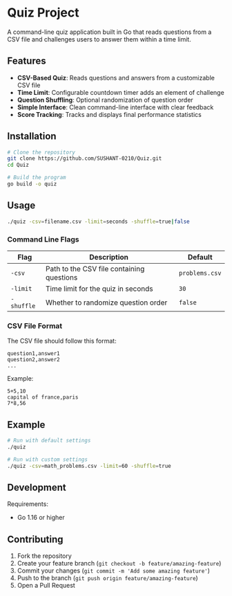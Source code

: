 # Quiz Project

A command-line quiz application built in Go that reads questions from a CSV file and challenges users to answer them within a time limit.

## Features

- **CSV-Based Quiz**: Reads questions and answers from a customizable CSV file
- **Time Limit**: Configurable countdown timer adds an element of challenge
- **Question Shuffling**: Optional randomization of question order
- **Simple Interface**: Clean command-line interface with clear feedback
- **Score Tracking**: Tracks and displays final performance statistics

## Installation

```bash
# Clone the repository
git clone https://github.com/SUSHANT-0210/Quiz.git
cd Quiz

# Build the program
go build -o quiz
```

## Usage

```bash
./quiz -csv=filename.csv -limit=seconds -shuffle=true|false
```

### Command Line Flags

| Flag | Description | Default |
|------|-------------|---------|
| `-csv` | Path to the CSV file containing questions | `problems.csv` |
| `-limit` | Time limit for the quiz in seconds | `30` |
| `-shuffle` | Whether to randomize question order | `false` |

### CSV File Format

The CSV file should follow this format:
```
question1,answer1
question2,answer2
...
```

Example:
```
5+5,10
capital of france,paris
7*8,56
```

## Example

```bash
# Run with default settings
./quiz

# Run with custom settings
./quiz -csv=math_problems.csv -limit=60 -shuffle=true
```

## Development

Requirements:
- Go 1.16 or higher

## Contributing

1. Fork the repository
2. Create your feature branch (`git checkout -b feature/amazing-feature`)
3. Commit your changes (`git commit -m 'Add some amazing feature'`)
4. Push to the branch (`git push origin feature/amazing-feature`)
5. Open a Pull Request
